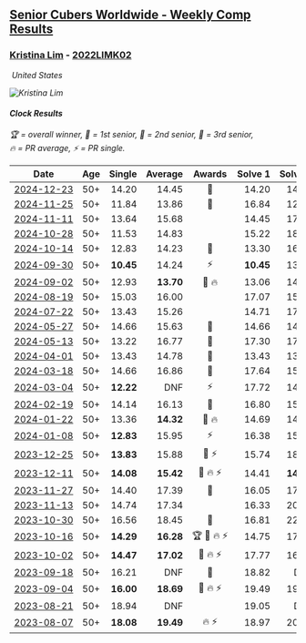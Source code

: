 <style>table {white-space: nowrap;}</style>
<link rel="stylesheet" type="text/css" href="/scw-comp/css/flags.css" />

## [Senior Cubers Worldwide - Weekly Comp Results](/scw-comp/results/)
### [Kristina Lim](README.md) - [2022LIMK02](https://www.worldcubeassociation.org/persons/2022LIMK02?event=clock)

<i class="flag flag-US" />&nbsp;United States

![Kristina Lim](1670987100.jpg)

#### Clock Results

<span style="white-space: nowrap;">🏆 = overall winner</span>, <span style="white-space: nowrap;">🥇 = 1st senior</span>, <span style="white-space: nowrap;">🥈 = 2nd senior</span>, <span style="white-space: nowrap;">🥉 = 3rd senior</span>, <span style="white-space: nowrap;">🔥 = PR average</span>, <span style="white-space: nowrap;">⚡ = PR single</span>.

| Date | Age | Single | Average | Awards | Solve 1 | Solve 2 | Solve 3 | Solve 4 | Solve 5 | Video |
| :--: | :--: | --: | --: | :--: | --: | --: | --: | --: | --: | :-- |
| [2024-12-23](../../results/2024-12-23/clock.md) | 50+ | 14.20 | 14.45 | 🥉 | 14.20 | 14.59 | 14.41 | 16.23 | 14.36 | [Desktop](https://www.facebook.com/1045330593/videos/1336318910697255) / [Mobile](https://m.facebook.com/1045330593/videos/1336318910697255) |
| [2024-11-25](../../results/2024-11-25/clock.md) | 50+ | 11.84 | 13.86 | 🥈 | 16.84 | 12.15 | 11.84 | 12.60 | 22.79 | [Desktop](https://www.facebook.com/1045330593/videos/2550505775145822) / [Mobile](https://m.facebook.com/1045330593/videos/2550505775145822) |
| [2024-11-11](../../results/2024-11-11/clock.md) | 50+ | 13.64 | 15.68 |  | 14.45 | 17.28 | 16.32 | 16.27 | 13.64 | [Desktop](https://www.facebook.com/1045330593/videos/537978552356133) / [Mobile](https://m.facebook.com/1045330593/videos/537978552356133) |
| [2024-10-28](../../results/2024-10-28/clock.md) | 50+ | 11.53 | 14.83 |  | 15.22 | 18.48 | 15.10 | 14.18 | 11.53 | [Desktop](https://www.facebook.com/1045330593/videos/1331142911629216) / [Mobile](https://m.facebook.com/1045330593/videos/1331142911629216) |
| [2024-10-14](../../results/2024-10-14/clock.md) | 50+ | 12.83 | 14.23 | 🥈 | 13.30 | 16.52 | 12.88 | 12.83 | 23.01 | [Desktop](https://www.facebook.com/1045330593/videos/433881572739404) / [Mobile](https://m.facebook.com/1045330593/videos/433881572739404) |
| [2024-09-30](../../results/2024-09-30/clock.md) | 50+ | **10.45** | 14.24 | ⚡ | **10.45** | 13.58 | 17.03 | 14.86 | 14.27 | [Desktop](https://www.facebook.com/1045330593/videos/513156104790107) / [Mobile](https://m.facebook.com/1045330593/videos/513156104790107) |
| [2024-09-02](../../results/2024-09-02/clock.md) | 50+ | 12.93 | **13.70** | 🥈 🔥 | 13.06 | 14.64 | 14.26 | 12.93 | 13.79 | [Desktop](https://www.facebook.com/1045330593/videos/333477049775301) / [Mobile](https://m.facebook.com/1045330593/videos/333477049775301) |
| [2024-08-19](../../results/2024-08-19/clock.md) | 50+ | 15.03 | 16.00 |  | 17.07 | 15.82 | 15.03 | 15.79 | 16.38 | [Desktop](https://www.facebook.com/1045330593/videos/556002050082844) / [Mobile](https://m.facebook.com/1045330593/videos/556002050082844) |
| [2024-07-22](../../results/2024-07-22/clock.md) | 50+ | 13.43 | 15.26 |  | 14.71 | 17.12 | 13.94 | 20.31 | 13.43 | [Desktop](https://www.facebook.com/1045330593/videos/3475285686096477) / [Mobile](https://m.facebook.com/1045330593/videos/3475285686096477) |
| [2024-05-27](../../results/2024-05-27/clock.md) | 50+ | 14.66 | 15.63 | 🥈 | 14.66 | 14.86 | 15.81 | 16.23 | 16.46 | [Desktop](https://www.facebook.com/1045330593/videos/1465076361102448) / [Mobile](https://m.facebook.com/1045330593/videos/1465076361102448) |
| [2024-05-13](../../results/2024-05-13/clock.md) | 50+ | 13.22 | 16.77 | 🥉 | 17.30 | 17.41 | 15.60 | 20.82 | 13.22 | [Desktop](https://www.facebook.com/1045330593/videos/1151061852835347) / [Mobile](https://m.facebook.com/1045330593/videos/1151061852835347) |
| [2024-04-01](../../results/2024-04-01/clock.md) | 50+ | 13.43 | 14.78 | 🥈 | 13.43 | 13.96 | 15.67 | 15.73 | 14.71 | [Desktop](https://www.facebook.com/1045330593/videos/2823184017822962) / [Mobile](https://m.facebook.com/1045330593/videos/2823184017822962) |
| [2024-03-18](../../results/2024-03-18/clock.md) | 50+ | 14.66 | 16.86 | 🥉 | 17.64 | 15.53 | 14.66 | 17.42 | 19.21 | [Desktop](https://www.facebook.com/1045330593/videos/394931330100548) / [Mobile](https://m.facebook.com/1045330593/videos/394931330100548) |
| [2024-03-04](../../results/2024-03-04/clock.md) | 50+ | **12.22** | DNF | ⚡ | 17.72 | 14.76 | DNF | **12.22** | DNF | [Desktop](https://www.facebook.com/1045330593/videos/753909133498015) / [Mobile](https://m.facebook.com/1045330593/videos/753909133498015) |
| [2024-02-19](../../results/2024-02-19/clock.md) | 50+ | 14.14 | 16.13 | 🥉 | 16.80 | 15.24 | 16.82 | 16.34 | 14.14 | [Desktop](https://www.facebook.com/1045330593/videos/3368141613488180) / [Mobile](https://m.facebook.com/1045330593/videos/3368141613488180) |
| [2024-01-22](../../results/2024-01-22/clock.md) | 50+ | 13.36 | **14.32** | 🥈 🔥 | 14.69 | 14.27 | 13.99 | 18.23 | 13.36 | [Desktop](https://www.facebook.com/1045330593/videos/378704504766735) / [Mobile](https://m.facebook.com/1045330593/videos/378704504766735) |
| [2024-01-08](../../results/2024-01-08/clock.md) | 50+ | **12.83** | 15.95 | ⚡ | 16.38 | 15.12 | DNF | **12.83** | 16.36 | [Desktop](https://www.facebook.com/1045330593/videos/1345479686102901) / [Mobile](https://m.facebook.com/1045330593/videos/1345479686102901) |
| [2023-12-25](../../results/2023-12-25/clock.md) | 50+ | **13.83** | 15.88 | 🥉 ⚡ | 15.74 | 18.93 | **13.83** | 16.36 | 15.53 | [Desktop](https://www.facebook.com/1045330593/videos/1092139578625456) / [Mobile](https://m.facebook.com/1045330593/videos/1092139578625456) |
| [2023-12-11](../../results/2023-12-11/clock.md) | 50+ | **14.08** | **15.42** | 🥉 🔥 ⚡ | 14.41 | **14.08** | 20.83 | 17.15 | 14.69 | [Desktop](https://www.facebook.com/1045330593/videos/379494934652961) / [Mobile](https://m.facebook.com/1045330593/videos/379494934652961) |
| [2023-11-27](../../results/2023-11-27/clock.md) | 50+ | 14.40 | 17.39 | 🥈 | 16.05 | 17.33 | DNF | 18.78 | 14.40 | [Desktop](https://www.facebook.com/1045330593/videos/1025875745306570) / [Mobile](https://m.facebook.com/1045330593/videos/1025875745306570) |
| [2023-11-13](../../results/2023-11-13/clock.md) | 50+ | 14.74 | 17.34 |  | 16.33 | 20.20 | 14.74 | 15.49 | DNF | [Desktop](https://www.facebook.com/1045330593/videos/1036810454238350) / [Mobile](https://m.facebook.com/1045330593/videos/1036810454238350) |
| [2023-10-30](../../results/2023-10-30/clock.md) | 50+ | 16.56 | 18.45 | 🥈 | 16.81 | 22.79 | 16.56 | 17.44 | 21.10 | [Desktop](https://www.facebook.com/1045330593/videos/660610406157720) / [Mobile](https://m.facebook.com/1045330593/videos/660610406157720) |
| [2023-10-16](../../results/2023-10-16/clock.md) | 50+ | **14.29** | **16.28** | 🏆 🥇 🔥 ⚡ | 14.75 | 17.79 | 25.10 | 16.29 | **14.29** | [Desktop](https://www.facebook.com/1045330593/videos/321556387261863) / [Mobile](https://m.facebook.com/1045330593/videos/321556387261863) |
| [2023-10-02](../../results/2023-10-02/clock.md) | 50+ | **14.47** | **17.02** | 🥈 🔥 ⚡ | 17.77 | 16.48 | 20.20 | 16.81 | **14.47** | [Desktop](https://www.facebook.com/1045330593/videos/233282962762915) / [Mobile](https://m.facebook.com/1045330593/videos/233282962762915) |
| [2023-09-18](../../results/2023-09-18/clock.md) | 50+ | 16.21 | DNF | 🥉 | 18.82 | DNF | DNF | 16.21 | 19.01 | [Desktop](https://www.facebook.com/1045330593/videos/1373837449876048) / [Mobile](https://m.facebook.com/1045330593/videos/1373837449876048) |
| [2023-09-04](../../results/2023-09-04/clock.md) | 50+ | **16.00** | **18.69** | 🥉 🔥 ⚡ | 19.49 | 19.89 | DNF | **16.00** | 16.68 | [Desktop](https://www.facebook.com/1045330593/videos/738016254752952) / [Mobile](https://m.facebook.com/1045330593/videos/738016254752952) |
| [2023-08-21](../../results/2023-08-21/clock.md) | 50+ | 18.94 | DNF |  | 19.05 | DNF | 18.94 | 21.09 | DNF | [Desktop](https://www.facebook.com/1045330593/videos/977364066858479) / [Mobile](https://m.facebook.com/1045330593/videos/977364066858479) |
| [2023-08-07](../../results/2023-08-07/clock.md) | 50+ | **18.08** | **19.49** | 🔥 ⚡ | 18.97 | 20.25 | 19.41 | 20.10 | **18.08** | [Desktop](https://www.facebook.com/1045330593/videos/311385804624908) / [Mobile](https://m.facebook.com/1045330593/videos/311385804624908) |


<!-- Global site tag (gtag.js) - Google Analytics -->
<script async src="https://www.googletagmanager.com/gtag/js?id=UA-86348435-3"></script>
<script>window.dataLayer = window.dataLayer || []; function gtag() {dataLayer.push(arguments);} gtag('js', new Date()); gtag('config', 'UA-86348435-3');</script>
